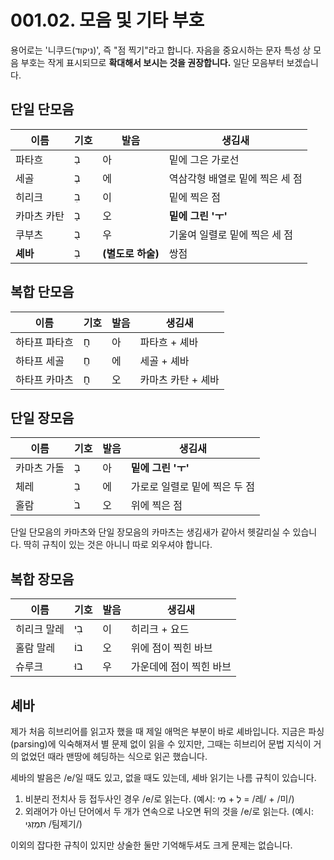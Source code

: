# 001.02. 모음 및 기타 부호
용어로는 '니쿠드(ניקוד)', 즉 "점 찍기"라고 합니다.
자음을 중요시하는 문자 특성 상 모음 부호는 작게
표시되므로 **확대해서 보시는 것을 권장합니다.**
일단 모음부터 보겠습니다.
## 단일 단모음
| 이름 | 기호 | 발음 | 생김새 |
| - | - | - | - |
| 파타흐 | בַ | 아 | 밑에 그은 가로선 |
| 세골 | בֶ | 에 | 역삼각형 배열로 밑에 찍은 세 점 |
| 히리크 | בִ | 이 | 밑에 찍은 점 |
| 카마츠 카탄 | בָ | 오 | **밑에 그린 'ㅜ'** |
| 쿠부츠 | בֻ | 우 | 기울여 일렬로 밑에 찍은 세 점 |
| **셰바** | בְ | **(별도로 하술)** | 쌍점 |
## 복합 단모음
| 이름 | 기호 | 발음 | 생김새 |
| - | - | - | - |
| 하타프 파타흐 | חֲ | 아 | 파타흐 + 셰바 |
| 하타프 세골 | חֱ | 에 | 세골 + 셰바 |
| 하타프 카마츠 | חֳ | 오 | 카마츠 카탄 + 셰바 |
## 단일 장모음
| 이름 | 기호 | 발음 | 생김새 |
| - | - | - | - |
| 카마츠 가돌 | בָ | 아 | **밑에 그린 'ㅜ'** |
| 체레 | בֵ | 에 | 가로로 일렬로 밑에 찍은 두 점 |
| 홀람 | בֹ | 오 | 위에 찍은 점 |

단일 단모음의 카마츠와 단일 장모음의 카마츠는 생김새가 같아서
헷갈리실 수 있습니다. 딱히 규칙이 있는 것은 아니니 따로
외우셔야 합니다.
## 복합 장모음
| 이름 | 기호 | 발음 | 생김새 |
| - | - | - | - |
| 히리크 말레 | בִי | 이 | 히리크 + 요드 |
| 홀람 말레 | בוֹ | 오 | 위에 점이 찍힌 바브 |
| 슈루크 | בוּ | 우 | 가운데에 점이 찍힌 바브 |
## 셰바
제가 처음 히브리어를 읽고자 했을 때 제일 애먹은 부분이 바로 셰바입니다.
지금은 파싱(parsing)에 익숙해져서 별 문제 없이 읽을 수 있지만,
그때는 히브리어 문법 지식이 거의 없었던 때라 맨땅에 헤딩하는 식으로 읽곤 했습니다.

셰바의 발음은 /e/일 때도 있고, 없을 때도 있는데,
셰바 읽기는 나름 규칙이 있습니다.
1. 비분리 전치사 등 접두사인 경우 /e/로 읽는다. (예시: לְ + מִי = /레/ + /미/)
2. 외래어가 아닌 단어에서 두 개가 연속으로 나오면 뒤의 것을 /e/로 읽는다. (예시: תִּמְזְגִי /팀제기/)

이외의 잡다한 규칙이 있지만 상술한 둘만 기억해두셔도 크게 문제는 없습니다.
